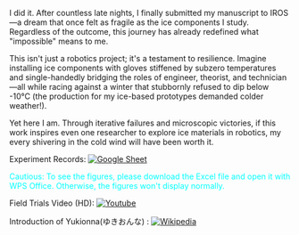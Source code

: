 I did it. After countless late nights, I finally submitted my manuscript to IROS—a dream that once felt as fragile as the ice components I study. Regardless of the outcome, this journey has already redefined what "impossible" means to me.

This isn't just a robotics project; it's a testament to resilience. Imagine installing ice components with gloves stiffened by subzero temperatures and single-handedly bridging the roles of engineer, theorist, and technician—all while racing against a winter that stubbornly refused to dip below -10°C (the production for my ice-based prototypes demanded colder weather!).

Yet here I am. Through iterative failures and microscopic victories, if this work inspires even one researcher to explore ice materials in robotics, my every shivering in the cold wind will have been worth it.

Experiment Records: [![Google Sheet](https://img.shields.io/badge/Google_Cloud-4285F4?style=for-the-badge&logo=google-cloud&logoColor=white)](https://docs.google.com/spreadsheets/d/18P49t60WHwglsoYMgEqyzqFUUD2O1oVK/edit?usp=sharing&ouid=107717000522450840831&rtpof=true&sd=true) 

<font color=#00FFFF>Cautious: To see the figures, please download the Excel file and open it with WPS Office. Otherwise, the figures won't display normally.</font>

Field Trials Video (HD): [![Youtube](https://img.shields.io/badge/YouTube-FF0000?style=for-the-badge&logo=youtube&logoColor=white)](-)

Introduction of Yukionna(ゆきおんな) :  [![Wikipedia](https://img.shields.io/badge/Wikipedia-%23000000.svg?style=for-the-badge&logo=wikipedia&logoColor=white)](https://en.wikipedia.org/wiki/Yuki-onna)
